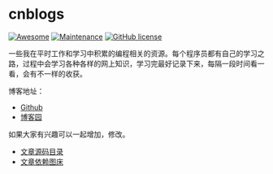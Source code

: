 # cnblogs

[![Awesome](https://cdn.rawgit.com/sindresorhus/awesome/d7305f38d29fed78fa85652e3a63e154dd8e8829/media/badge.svg)](https://github.com/sindresorhus/awesome)
[![Maintenance](https://img.shields.io/maintenance/yes/2024.svg)](https://github.com/jiangxincode/cnblogs)
[![GitHub license](https://img.shields.io/github/license/mashape/apistatus.svg)](http://mit-license.org/)

一些我在平时工作和学习中积累的编程相关的资源。每个程序员都有自己的学习之路，过程中会学习各种各样的网上知识，学习完最好记录下来，每隔一段时间看一看，会有不一样的收获。

博客地址：

* [Github](https://jiangxincode.github.io/cnblogs/)
* [博客园](https://www.cnblogs.com/jiangxinnju)

如果大家有兴趣可以一起增加，修改。

* [文章源码目录](https://github.com/jiangxincode/cnblogs/tree/master/_posts)
* [文章依赖图床](https://github.com/jiangxincode/PicGo)

